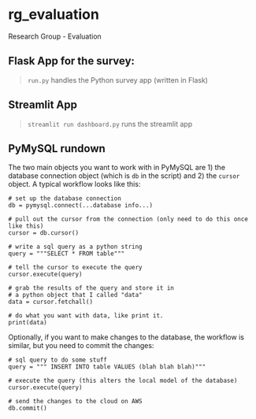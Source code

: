 # rg_evaluation
Research Group - Evaluation

## Flask App for the survey:

> `run.py` handles the Python survey app (written in Flask) 

## Streamlit App

> `streamlit run dashboard.py` runs the streamlit app

## PyMySQL rundown

The two main objects you want to work with in PyMySQL are 1) the database connection object (which is `db` in the script) and 2) the `cursor` object. A typical workflow looks like this:

    # set up the database connection 
    db = pymysql.connect(...database info...)

    # pull out the cursor from the connection (only need to do this once like this)
    cursor = db.cursor()

    # write a sql query as a python string
    query = """SELECT * FROM table"""

    # tell the cursor to execute the query
    cursor.execute(query)

    # grab the results of the query and store it in
    # a python object that I called "data"
    data = cursor.fetchall()

    # do what you want with data, like print it.
    print(data)


Optionally, if you want to make changes to the database, the workflow is similar, but you need to commit the changes:

    # sql query to do some stuff
    query = """ INSERT INTO table VALUES (blah blah blah)"""

    # execute the query (this alters the local model of the database)
    cursor.execute(query)

    # send the changes to the cloud on AWS
    db.commit()
